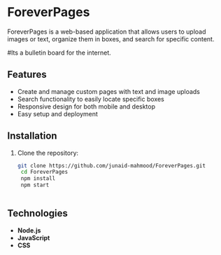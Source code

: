 # ForeverPages

ForeverPages is a web-based application that allows users to upload images or text, organize them in boxes, and search for specific content.

#Its a bulletin board for the internet. 

## Features

- Create and manage custom pages with text and image uploads
- Search functionality to easily locate specific boxes
- Responsive design for both mobile and desktop
- Easy setup and deployment

## Installation

1. Clone the repository:
   ```bash
   git clone https://github.com/junaid-mahmood/ForeverPages.git
    cd ForeverPages
    npm install
    npm start
 

## Technologies

- **Node.js**
- **JavaScript**
- **CSS**
